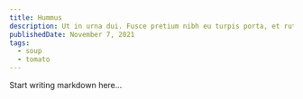 ```yaml
---
title: Hummus
description: Ut in urna dui. Fusce pretium nibh eu turpis porta, et rutrum libero suscipit. Morbi viverra est erat, vel posuere.
publishedDate: November 7, 2021
tags:
  - soup
  - tomato
---
```


Start writing markdown here...
